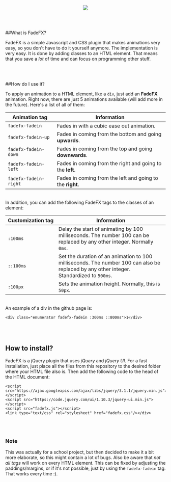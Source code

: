 <p align="center"><img src="https://i.stack.imgur.com/aA1mj.png"/></p>

<br>
<br>

##What is FadeFX?

FadeFX is a simple Javascript and CSS plugin that makes animations very easy, so you don't have to do it yourself anymore. The implementation is very easy. It is done by adding classes to an HTML element. That means that you save a _lot_ of time and can focus on programming other stuff.

<br>
<br>

##How do I use it?

To apply an animation to a HTML element, like a `div`, just add an **FadeFX** animation. Right now, there are just 5 animations available (will add more in the future). Here's a list of all of them:

Animation tag | Information
------------- | -----------
`fadefx-fadein` | Fades in with a cubic ease out animation.
`fadefx-fadein-up` | Fades in coming from the bottom and going **upwards**.
`fadefx-fadein-down` | Fades in coming from the top and going **downwards**.
`fadefx-fadein-left` | Fades in coming from the right and going to the **left**.
`fadefx-fadein-right` | Fades in coming from the left and going to the **right**.

<br>
In addition, you can add the following FadeFX tags to the classes of an element:

Customization&nbsp;tag | Information
----------------- | -----------
`:100ms` | Delay the start of animating by 100 milliseconds. The number 100 can be replaced by any other integer. Normally `0ms`.
`::100ms` | Set the duration of an animation to 100 milliseconds. The number 100 can also be replaced by any other integer. Standardized to `500ms`.
`:100px` | Sets the animation height. Normally, this is `50px`.

<br>
An example of a div in the github page is:

    <div class="enumerator fadefx-fadein :300ms ::800ms">1</div>

<br>
<br>

## How to install?

FadeFX is a jQuery plugin that uses _jQuery_ and _jQuery UI_. For a fast installation, just place all the files from this repository to the desired folder where your HTML file also is. Then add the following code to the head of the HTML document:

    <script src="https://ajax.googleapis.com/ajax/libs/jquery/3.1.1/jquery.min.js"></script>
    <script src="https://code.jquery.com/ui/1.10.3/jquery-ui.min.js"></script>
    <script src="fadefx.js"></script>
    <link type="text/css" rel="stylesheet" href="fadefx.css"/></div>
    
<br>
<br>

### Note

This was actually for a school project, but then decided to make it a bit more elaborate, so this might contain a lot of bugs. Also be aware that _not all tags_ will work on every HTML element. This can be fixed by adjusting the paddings/margins, or if it's not possible, just by using the `fadefx-fadein` tag. That works every time :).

